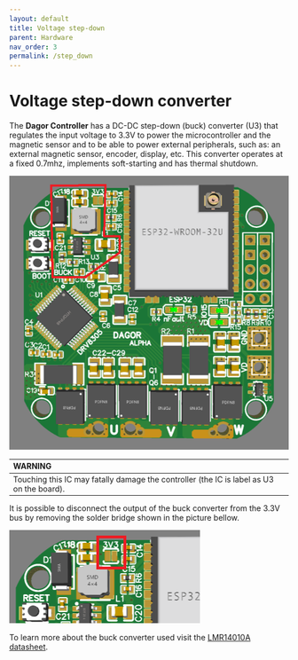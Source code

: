 ```yaml
---
layout: default
title: Voltage step-down
parent: Hardware
nav_order: 3
permalink: /step_down
---
```


# Voltage step-down converter

The **Dagor Controller** has a DC-DC step-down (buck) converter (U3) that regulates the input voltage to 3.3V to power the microcontroller and the magnetic sensor and to be able to power external peripherals, such as: an external magnetic sensor, encoder, display, etc. This converter operates at a fixed 0.7mhz, implements soft-starting and has thermal shutdown.

![buck_converter_dagor](Images/buck_converter_dagor.png)

|         WARNING          |
|:---------------------------|
| Touching this IC may fatally damage the controller (the IC is label as U3 on the board).   |

It is possible to disconnect the output of the buck converter from the 3.3V bus by removing the solder bridge shown in the picture bellow.

![solder_bridge](Images/solder_bridge.png)

To learn more about the buck converter used visit the [LMR14010A datasheet](https://www.ti.com/lit/ds/symlink/lmr14010a.pdf?ts=1614702409520&ref_url=https%253A%252F%252Fwww.ti.com%252Fproduct%252FLMR14010A).
